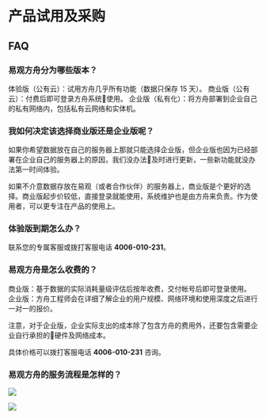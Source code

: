 # 产品试用及采购

## FAQ

### 易观方舟分为哪些版本？

体验版（公有云）：试用方舟几乎所有功能（数据只保存 15 天）。 商业版（公有云）：付费后即可登录方舟系统使用。 企业版（私有化）：将方舟部署到企业自己的私有网络内，包括私有云网络和实体机。

### 我如何决定该选择商业版还是企业版呢？

如果你希望数据放在自己的服务器上那就只能选择企业版，但企业版也因为已经部署在企业自己的服务器上的原因，我们没办法及时进行更新，一些新功能就没办法第一时间体验。

如果不介意数据存放在易观（或者合作伙伴）的服务器上，商业版是个更好的选择。商业版起步价较低，直接登录就能使用，系统维护也是由方舟来负责。作为使用者，可以更专注在产品的使用上。

### 体验版到期怎么办？

联系您的专属客服或拨打客服电话 **4006-010-231**。

### 易观方舟是怎么收费的？

商业版：基于数据的实际消耗量级评估后按年收费，交付帐号后即可登录使用。 企业版：方舟工程师会在详细了解企业的用户规模、网络环境和使用深度之后进行一对一的报价。

注意，对于企业版，企业实际支出的成本除了包含方舟的费用外，还要包含需要企业自行承担的硬件及网络成本。

具体价格可以拨打客服电话 **4006-010-231** 咨询。

### 易观方舟的服务流程是怎样的？

![ ](https://imguserradar.analysys.cn/fangzhou/img/2018/08/201808111947343104.png)

[![ ](https://imguserradar.analysys.cn/fangzhou/img/2019/01/201901151711159657.jpeg)](https://ark.analysys.cn/view/sign/signup.html?campaign_id=2111486795&utm_campaign=文档注册&utm_medium=自媒体&utm_source=文档&utm_content=&utm_term=)

